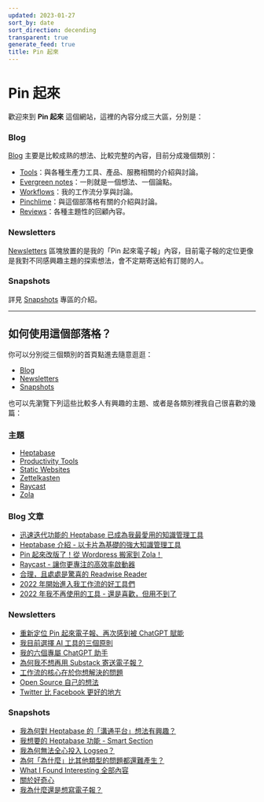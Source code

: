 ```yaml
---
updated: 2023-01-27
sort_by: date
sort_direction: decending
transparent: true
generate_feed: true
title: Pin 起來
---
```


# Pin 起來

歡迎來到 **Pin 起來** 這個網站，這裡的內容分成三大區，分別是：

### Blog
[Blog](/blog) 主要是比較成熟的想法、比較完整的內容，目前分成幾個類別：
- [Tools](/categories/tools)：與各種生產力工具、產品、服務相關的介紹與討論。
- [Evergreen notes](/categories/evergreen-notes)：一則就是一個想法、一個論點。
- [Workflows](/categories/workflows)：我的工作流分享與討論。
- [Pinchlime](/categories/pinchlime)：與這個部落格有關的介紹與討論。
- [Reviews](/categories/reviews)：各種主題性的回顧內容。

### Newsletters
[Newsletters](/newsletters) 區塊放置的是我的「Pin 起來電子報」內容，目前電子報的定位更像是我對不同感興趣主題的探索想法，會不定期寄送給有訂閱的人。

### Snapshots
詳見 [Snapshots](/snapshots) 專區的介紹。

---

## 如何使用這個部落格？

你可以分別從三個類別的首頁點進去隨意逛逛：
- [Blog](/blog)
- [Newsletters](/newsletters)
- [Snapshots](/snapshots)

也可以先瀏覽下列這些比較多人有興趣的主題、或者是各類別裡我自己很喜歡的幾篇：

### 主題
- [Heptabase](/tags/heptabase/)
- [Productivity Tools](/tags/productivity-tools/)
- [Static Websites](/tags/static-websites/)
- [Zettelkasten](/tags/zettelkasten)
- [Raycast](/tags/raycast)
- [Zola](/tags/zola)

### Blog 文章
- [迅速迭代功能的 Heptabase 已成為我最愛用的知識管理工具](/blog/heptabase-has-already-become-my-favorite-pkm-tool/)
- [Heptabase 介紹 - 以卡片為基礎的強大知識管理工具](/2022/02/27/heptabase-introduction/)
- [Pin 起來改版了！從 Wordpress 搬家到 Zola！](/blog/rebuilt-pinchlime/)
- [Raycast - 讓你更專注的高效率啟動器](/2022/04/02/raycast-introduction/)
- [合理，且處處是驚喜的 Readwise Reader](/blog/readwise-reader-introduction/)
- [2022 年開始進入我工作流的好工具們](/blog/2022-tools-started-entering-my-workflows/)
- [2022 年我不再使用的工具 - 還是喜歡，但用不到了](/blog/2022-tools-i-dont-use-anymore/)

### Newsletters

- [重新定位 Pin 起來電子報、再次感到被 ChatGPT 賦能](/newsletters/repositioning-pinchlime-empowered-by-chatgpt-once-again/)
- [我目前選擇 AI 工具的三個原則](/newsletters/my-three-principles-for-choosing-ai-tools/)
- [我的六個專屬 ChatGPT 助手](/newsletters/my-six-chatgpt-assistants/)
- [為何我不想再用 Substack 寄送電子報？](/newsletters/why-i-dont-want-to-use-substack-anymore/)
- [工作流的核心在於你想解決的問題](/newsletters/the-core-element-of-a-workflow/)
- [Open Source 自己的想法](/newsletters/open-source-my-thoughts/)
- [Twitter 比 Facebook 更好的地方](/newsletters/why-twitter-is-better-than-facebook/)

### Snapshots
- [我為何對 Heptabase 的「溝通平台」想法有興趣？](/snapshots/why/why-am-i-interested-in-heptabase-communication-platform/)
- [我想要的 Heptabase 功能 - Smart Section](/snapshots/random/heptabase-feature-request-smart-section/)
- [我為何無法全心投入 Logseq？](/snapshots/why/why-cant-i-commit-to-logseq/)
- [為何「為什麼」比其他類型的問題都還難產生？](/snapshots/why/why-does-it-harder-to-form-the-why-type-questions/)
- [What I Found Interesting 全部內容](/kinds/what-i-found-interesting/)
- [關於好奇心](/2021/03/20/curiosity/)
- [我為什麼還是想寫電子報？](/snapshots/why/why-do-i-still-want-to-write-newsletters/)
